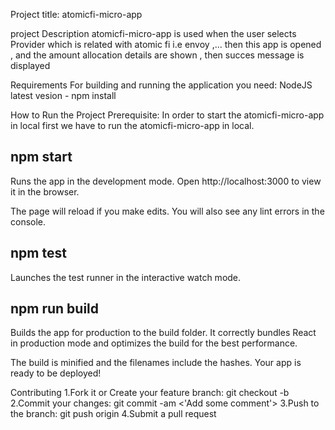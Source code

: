 Project title:
atomicfi-micro-app


project Description
atomicfi-micro-app is used when the user selects Provider which is related with atomic fi i.e envoy ,...  then this app is opened ,
 and the amount allocation details are shown , then succes message is displayed


Requirements
For building and running the application you need:
NodeJS latest vesion - npm install


How to Run the Project
Prerequisite:
In order to start the atomicfi-micro-app in local first we have to run the atomicfi-micro-app in local.

## npm start
Runs the app in the development mode.
Open http://localhost:3000 to view it in the browser.

The page will reload if you make edits.
You will also see any lint errors in the console.

## npm test
Launches the test runner in the interactive watch mode.

## npm run build
Builds the app for production to the build folder.
It correctly bundles React in production mode and optimizes the build for the best performance.

The build is minified and the filenames include the hashes.
Your app is ready to be deployed!


Contributing
1.Fork it or Create your feature branch: git checkout -b <my-new-feature>
2.Commit your changes: git commit -am <'Add some comment'>
3.Push to the branch: git push origin <my-new-feature>
4.Submit a pull request
